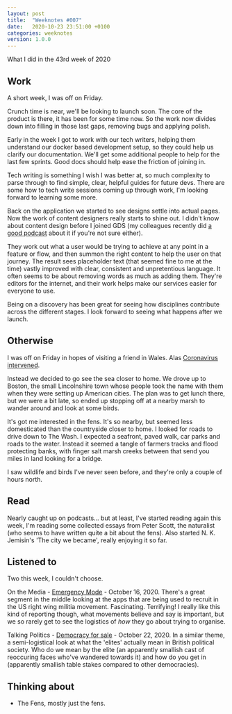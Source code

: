 ```yaml
---
layout: post
title:  "Weeknotes #007"
date:   2020-10-23 23:51:00 +0100
categories: weeknotes
version: 1.0.0
---
```


What I did in the 43rd week of 2020

## Work

A short week, I was off on Friday.

Crunch time is near, we'll be looking to launch soon. The core of the product is there, it has been for some time now. So the work now divides down into filling in those last gaps, removing bugs and applying polish.

Early in the week I got to work with our tech writers, helping them understand our docker based development setup, so they could help us clarify our documentation. We'll get some additional people to help for the last few sprints. Good docs should help ease the friction of joining in.

Tech writing is something I wish I was better at, so much complexity to parse through to find simple, clear, helpful guides for future devs. There are some how to tech write sessions coming up through work, I'm looking forward to learning some more.

Back on the application we started to see designs settle into actual pages. Now the work of content designers really starts to shine out. I didn't know about content design before I joined GDS (my colleagues recently did [a good podcast][1] about it if you're not sure either).

They work out what a user would be trying to achieve at any point in a feature or flow, and then summon the right content to help the user on that journey. The result sees placeholder text (that seemed fine to me at the time) vastly improved with clear, consistent and unpretentious language. It often seems to be about removing words as much as adding them. They're editors for the internet, and their work helps make our services easier for everyone to use.

Being on a discovery has been great for seeing how disciplines contribute across the different stages. I look forward to seeing what happens after we launch.

## Otherwise

I was off on Friday in hopes of visiting a friend in Wales.
Alas [Coronavirus intervened][2].

Instead we decided to go see the sea closer to home. We drove up to Boston, the small Lincolnshire town whose people took the name with them when they were setting up American cities. The plan was to get lunch there, but we were a bit late, so ended up stopping off at a nearby marsh to wander around and look at some birds.

It's got me interested in the fens. It's so nearby, but seemed less domesticated than the countryside closer to home. I looked for roads to drive down to The Wash. I expected a seafront, paved walk, car parks and roads to the water. Instead it seemed a tangle of farmers tracks and flood protecting banks, with finger salt marsh creeks between that send you miles in land looking for a bridge.

I saw wildlife and birds I've never seen before, and they're only a couple of hours north.

## Read

Nearly caught up on podcasts... but at least, I've started reading again this week, I'm reading some collected essays from Peter Scott, the naturalist (who seems to have written quite a bit about the fens). Also started N. K. Jemisin's 'The city we became', really enjoying it so far.

## Listened to

Two this week, I couldn't choose.

On the Media - [Emergency Mode][3] - October 16, 2020. There's a great segment in the middle looking at the apps that are being used to recruit in the US right wing militia movement. Fascinating. Terrifying! I really like this kind of reporting though, what movements believe and say is important, but we so rarely get to see the logistics of _how_ they go about trying to organise.

Talking Politics - [Democracy for sale][4] - October 22, 2020. In a similar theme, a semi-logistical look at what the 'elites' actually mean in British political society. Who do we mean by the elite (an apparently smallish cast of reoccuring faces who've wandered towards it) and how do you get in (apparently smallish table stakes compared to other democracies).

## Thinking about

- The Fens, mostly just the fens.

[1]: https://gds.blog.gov.uk/2020/08/27/podcast-content-design/
[2]: https://web.archive.org/web/20201021091732/https://gov.wales/coronavirus-firebreak-frequently-asked-questions#section-53263
[3]: https://www.wnycstudios.org/podcasts/otm/episodes/on-the-media-emergency-mode
[4]: https://www.talkingpoliticspodcast.com/blog/2020/282-democracy-for-sale
